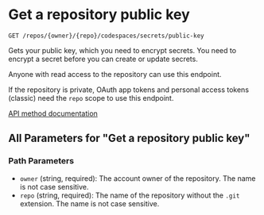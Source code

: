 # Get a repository public key

`GET /repos/{owner}/{repo}/codespaces/secrets/public-key`

Gets your public key, which you need to encrypt secrets. You need to
encrypt a secret before you can create or update secrets.

Anyone with read access to the repository can use this endpoint.

If the repository is private, OAuth app tokens and personal access tokens (classic) need the `repo` scope to use this endpoint.

[API method documentation](https://docs.github.com/rest/codespaces/repository-secrets#get-a-repository-public-key)

## All Parameters for "Get a repository public key"

### Path Parameters

- `owner` (string, required): The account owner of the repository. The name is not case sensitive.
- `repo` (string, required): The name of the repository without the `.git` extension. The name is not case sensitive.